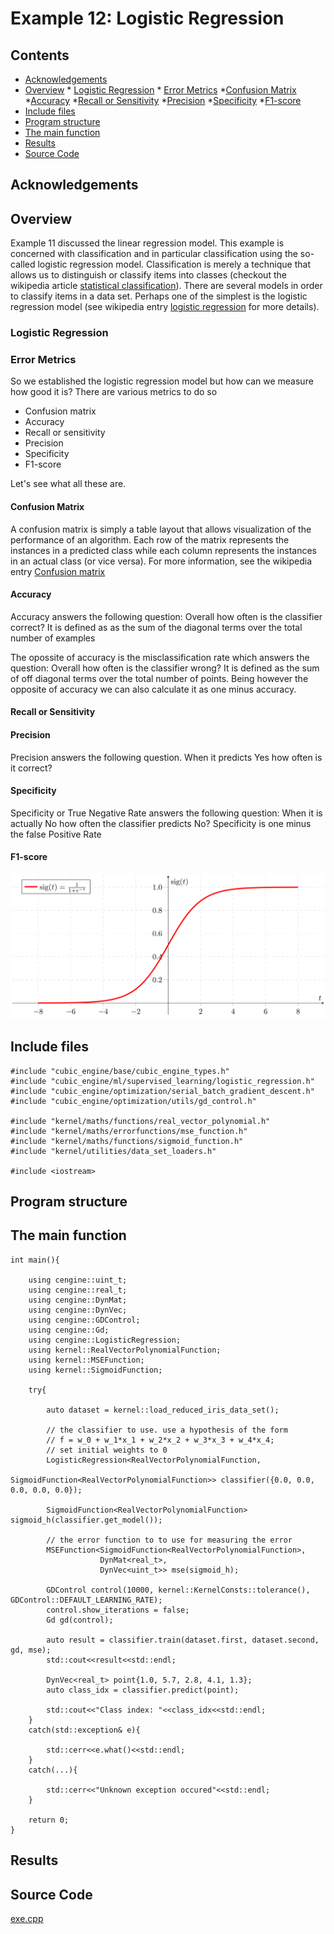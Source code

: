 # Example 12: Logistic Regression 

## Contents
* [Acknowledgements](#ackw)
* [Overview](#overview) 
		* [Logistic Regression](#logistic_regression)
		* [Error Metrics](#error_metrics)
			*[Confusion Matrix](#confusion_matrix)
			*[Accuracy](#accuracy)
			*[Recall or Sensitivity](#recall_or_Sensitivity)
			*[Precision](#precision)
			*[Specificity](#specificity)
			*[F1-score](#f1_score)
* [Include files](#include_files)
* [Program structure](#prg_struct)
* [The main function](#m_func)
* [Results](#results)
* [Source Code](#source_code)

## <a name="ackw"></a>  Acknowledgements

## <a name="overview"></a> Overview

Example 11 discussed the linear regression model. This example is concerned with classification and in particular classification using
the so-called logistic regression model. Classification is merely a technique that allows us to distinguish or classify items into
classes (checkout the wikipedia article <a href="https://en.wikipedia.org/wiki/Statistical_classification">statistical classification</a>).
There are several models in order to classify items in a data set. Perhaps one of the simplest  is the logistic regression 
model (see wikipedia entry <a href="https://en.wikipedia.org/wiki/Logistic_regression">logistic regression</a> for more details). 

### <a name="logistic_regression"></a> Logistic Regression

### <a name="error_metrics"></a> Error Metrics

So we established the logistic regression model but how can we measure how good it is? There are various metrics to do so

- Confusion matrix
- Accuracy
- Recall or sensitivity
- Precision
- Specificity
- F1-score

Let's see what all these are. 

#### <a name="confusion_matrix"></a> Confusion Matrix

A confusion matrix is simply  a table layout that allows visualization of the performance of an algorithm. 
Each row of the matrix represents the instances in a predicted class while each column represents the instances in an actual class (or vice versa).
For more information, see the wikipedia entry <a href="https://en.wikipedia.org/wiki/Confusion_matrix">Confusion matrix</a> 

#### <a name="accuracy"></a> Accuracy

Accuracy answers the following question: Overall how often is the classifier correct? It is defined as
as the sum of the diagonal terms over the total number of examples


The opossite of accuracy is the misclassification rate which answers the question: Overall how often is the classifier
wrong? It is defined as the sum of off diagonal terms over the total number of points. Being however the opposite of accuracy we can also
calculate it as one minus accuracy.

#### <a name="recall_or_Sensitivity"></a> Recall or Sensitivity

#### <a name="precision"></a> Precision

Precision answers the following question. When it predicts Yes how often is it correct?

#### <a name="specificity"></a> Specificity

Specificity or True Negative Rate answers the following question: When it is actually No how often the classifier predicts No?
Specificity is one minus the false Positive Rate


#### <a name="f1_score"></a> F1-score


![Sigmoid Function](sigmoid_func.png)

## <a name="include_files"></a> Include files

```
#include "cubic_engine/base/cubic_engine_types.h"
#include "cubic_engine/ml/supervised_learning/logistic_regression.h"
#include "cubic_engine/optimization/serial_batch_gradient_descent.h"
#include "cubic_engine/optimization/utils/gd_control.h"

#include "kernel/maths/functions/real_vector_polynomial.h"
#include "kernel/maths/errorfunctions/mse_function.h"
#include "kernel/maths/functions/sigmoid_function.h"
#include "kernel/utilities/data_set_loaders.h"

#include <iostream>
```
## <a name="prg_struct"></a> Program structure

## <a name="m_func"></a> The main function

```
int main(){

    using cengine::uint_t;
    using cengine::real_t;
    using cengine::DynMat;
    using cengine::DynVec;
    using cengine::GDControl;
    using cengine::Gd;
    using cengine::LogisticRegression;
    using kernel::RealVectorPolynomialFunction;
    using kernel::MSEFunction;
    using kernel::SigmoidFunction;

    try{

        auto dataset = kernel::load_reduced_iris_data_set();

        // the classifier to use. use a hypothesis of the form
        // f = w_0 + w_1*x_1 + w_2*x_2 + w_3*x_3 + w_4*x_4;
        // set initial weights to 0
        LogisticRegression<RealVectorPolynomialFunction,
                          SigmoidFunction<RealVectorPolynomialFunction>> classifier({0.0, 0.0, 0.0, 0.0, 0.0});

        SigmoidFunction<RealVectorPolynomialFunction> sigmoid_h(classifier.get_model());

        // the error function to to use for measuring the error
        MSEFunction<SigmoidFunction<RealVectorPolynomialFunction>,
                    DynMat<real_t>,
                    DynVec<uint_t>> mse(sigmoid_h);

        GDControl control(10000, kernel::KernelConsts::tolerance(), GDControl::DEFAULT_LEARNING_RATE);
        control.show_iterations = false;
        Gd gd(control);

        auto result = classifier.train(dataset.first, dataset.second, gd, mse);
        std::cout<<result<<std::endl;

        DynVec<real_t> point{1.0, 5.7, 2.8, 4.1, 1.3};
        auto class_idx = classifier.predict(point);

        std::cout<<"Class index: "<<class_idx<<std::endl;
    }
    catch(std::exception& e){

        std::cerr<<e.what()<<std::endl;
    }
    catch(...){

        std::cerr<<"Unknown exception occured"<<std::endl;
    }

    return 0;
}

```

## <a name="results"></a> Results

## <a name="source_code"></a> Source Code

<a href="../exe.cpp">exe.cpp</a>
